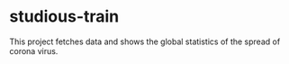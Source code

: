 # studious-train

This project fetches data and shows the global statistics of the spread of corona virus.
